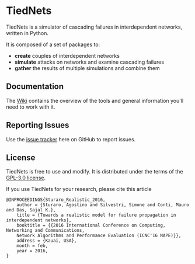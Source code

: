 # TiedNets
TiedNets is a simulator of cascading failures in interdependent networks, written in Python.

It is composed of a set of packages to:

* **create** couples of interdependent networks
* **simulate** attacks on networks and examine cascading failures
* **gather** the results of multiple simulations and combine them

## Documentation
The [Wiki](https://github.com/AgostinoSturaro/TiedNets/wiki) contains the overview of the tools and general information you'll need to work with it.

## Reporting Issues
Use the [issue tracker](https://github.com/AgostinoSturaro/TiedNets/issues) here on GitHub to report issues.

## License
TiedNets is free to use and modify. It is distributed under the terms of the [GPL-3.0 license](https://www.tldrlegal.com/l/gpl-3.0).

If you use TiedNets for your research, please cite this article

```TeX
@INPROCEEDINGS{Sturaro_Realistic_2016,
    author = {Sturaro, Agostino and Silvestri, Simone and Conti, Mauro and Das, Sajal K.},
    title = {Towards a realistic model for failure propagation in interdependent networks},
    booktitle = {{2016 International Conference on Computing, Networking and Communications,
    Network Algorithms and Performance Evaluation (ICNC'16 NAPE)}},
    address = {Kauai, USA},
    month = feb,
    year = 2016,
}
```
